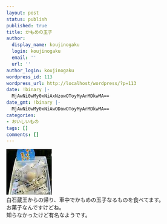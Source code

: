 ```yaml
---
layout: post
status: publish
published: true
title: かもめの玉子
author:
  display_name: koujinogaku
  login: koujinogaku
  email: ''
  url: ''
author_login: koujinogaku
wordpress_id: 113
wordpress_url: http://localhost/wordpress/?p=113
date: !binary |-
  MjAwNi0wMy0xNiAxNzowOToyMyArMDkwMA==
date_gmt: !binary |-
  MjAwNi0wMy0xNiAwODowOToyMyArMDkwMA==
categories:
- おいしいもの
tags: []
comments: []
---
```

<p><img src="/blog/img/20060316170924.jpg" alt="20060316170924"><br clear="all">白石蔵王からの帰り、車中でかもめの玉子なるものを食べてます。<br />
お菓子なんですけどね。<br />
知らなかったけど有名なようです。</p>
